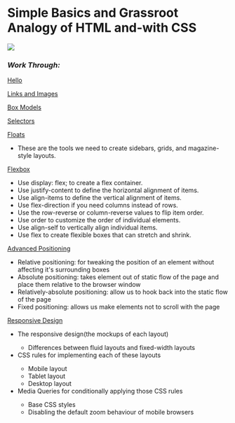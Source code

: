 <h1>Simple Basics and Grassroot Analogy of HTML and-with CSS</h1>

<img src='https://www.ionos.com/digitalguide/fileadmin/_processed_/0/d/csm_html-tagst_d63ed637fb.jpg'/>

<h3><em>Work Through:</em></h3>

<a href='https://github.com/Captncarty/HTML-basics_css/tree/master/hello-css'>Hello</a>

<a href='https://github.com/Captncarty/HTML-basics_css/tree/master/links-and-images'>Links and Images</a>

<a href='https://github.com/Captncarty/HTML-basics_css/tree/master/css-box-models'>Box Models</a>

<a href='https://github.com/Captncarty/HTML-basics_css/tree/master/css-selectors'>Selectors</a>

<a href='https://github.com/Captncarty/HTML-basics_css/tree/master/floats'>Floats</a>
<ul>
  <li>These are the tools we need to create sidebars, grids, and magazine-style layouts.</li>
</ul>

<a href='https://github.com/Captncarty/HTML-basics_css/tree/master/flexbox'>Flexbox</a>
<ul>
    <li>Use display: flex; to create a flex container.</li>
    <li>Use justify-content to define the horizontal alignment of items.</li>
    <li>Use align-items to define the vertical alignment of items.</li>
    <li>Use flex-direction if you need columns instead of rows.</li>
    <li>Use the row-reverse or column-reverse values to flip item order.</li>
    <li>Use order to customize the order of individual elements.</li>
    <li>Use align-self to vertically align individual items.</li>
    <li>Use flex to create flexible boxes that can stretch and shrink.</li>
</ul>

<a href='https://github.com/Captncarty/HTML-basics_css/tree/master/advanced-positioning'>Advanced Positioning</a>
<ul>
    <li>Relative positioning: for tweaking the position of an element without affecting it's surrounding boxes</li>
    <li>Absolute positioning: takes element out of static flow of the page and place them relative to the browser window</li>
    <li>Relatively-absolute positioning: allow us to hook back into the static flow of the page</li>
    <li>Fixed positioning: allows us make elements not to scroll with the page</li>
</ul>

<a href='https://github.com/Captncarty/HTML-basics_css/tree/master/responsive-design'>Responsive Design</a>
<ul>
    <li>The responsive design(the mockups of each layout)</li>
        <ul>
            <li>Differences between fluid layouts and fixed-width layouts</li>
        </ul>
    <li>CSS rules for implementing each of these layouts</li>
        <ul>
            <li>Mobile layout</li>
            <li>Tablet layout</li>
            <li>Desktop layout</li>
        </ul>
    <li>Media Queries for conditionally applying those CSS rules</li>
        <ul>
            <li>Base CSS styles</li>
            <li>Disabling the default zoom behaviour of mobile browsers</li>
        </ul>
</ul>
